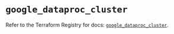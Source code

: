 # `google_dataproc_cluster`

Refer to the Terraform Registry for docs: [`google_dataproc_cluster`](https://registry.terraform.io/providers/hashicorp/google/5.35.0/docs/resources/dataproc_cluster).
